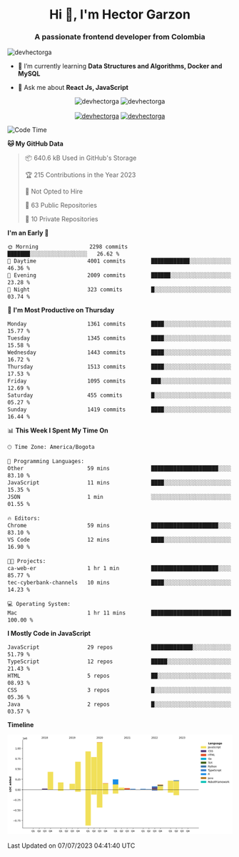 <h1 align="center">Hi 👋, I'm Hector Garzon</h1>
<h3 align="center">A passionate frontend developer from Colombia</h3>

<p align="left"> <img src="https://komarev.com/ghpvc/?username=devhectorga" alt="devhectorga" /> </p>

- 🌱 I’m currently learning **Data Structures and Algorithms, Docker and MySQL**

- 💬 Ask me about **React Js, JavaScript**

<p align="center"> <img src="https://github-readme-stats.vercel.app/api?username=devhectorga&count_private=true&show_icons=true" alt="devhectorga" /> <img src="https://github-readme-stats.vercel.app/api/top-langs/?username=devhectorga&layout=compact" alt="devhectorga" /></p>

<p align="center">
<a href="https://twitter.com/devhectorga" target="blank"><img align="center" src="https://cdn.jsdelivr.net/npm/simple-icons@3.0.1/icons/twitter.svg" alt="devhectorga" height="20" width="20" /></a>
<a href="https://linkedin.com/in/devhectorga" target="blank"><img align="center" src="https://cdn.jsdelivr.net/npm/simple-icons@3.0.1/icons/linkedin.svg" alt="devhectorga" height="20" width="20" /></a>
</p>
<!--START_SECTION:waka-->

![Code Time](http://img.shields.io/badge/Code%20Time-1%2C816%20hrs%2049%20mins-blue)

**🐱 My GitHub Data** 

> 📦 640.6 kB Used in GitHub's Storage 
 > 
> 🏆 215 Contributions in the Year 2023
 > 
> 🚫 Not Opted to Hire
 > 
> 📜 63 Public Repositories 
 > 
> 🔑 10 Private Repositories 
 > 
**I'm an Early 🐤** 

```text
🌞 Morning                2298 commits        ███████░░░░░░░░░░░░░░░░░░   26.62 % 
🌆 Daytime                4001 commits        ████████████░░░░░░░░░░░░░   46.36 % 
🌃 Evening                2009 commits        ██████░░░░░░░░░░░░░░░░░░░   23.28 % 
🌙 Night                  323 commits         █░░░░░░░░░░░░░░░░░░░░░░░░   03.74 % 
```
📅 **I'm Most Productive on Thursday** 

```text
Monday                   1361 commits        ████░░░░░░░░░░░░░░░░░░░░░   15.77 % 
Tuesday                  1345 commits        ████░░░░░░░░░░░░░░░░░░░░░   15.58 % 
Wednesday                1443 commits        ████░░░░░░░░░░░░░░░░░░░░░   16.72 % 
Thursday                 1513 commits        ████░░░░░░░░░░░░░░░░░░░░░   17.53 % 
Friday                   1095 commits        ███░░░░░░░░░░░░░░░░░░░░░░   12.69 % 
Saturday                 455 commits         █░░░░░░░░░░░░░░░░░░░░░░░░   05.27 % 
Sunday                   1419 commits        ████░░░░░░░░░░░░░░░░░░░░░   16.44 % 
```


📊 **This Week I Spent My Time On** 

```text
🕑︎ Time Zone: America/Bogota

💬 Programming Languages: 
Other                    59 mins             █████████████████████░░░░   83.10 % 
JavaScript               11 mins             ████░░░░░░░░░░░░░░░░░░░░░   15.35 % 
JSON                     1 min               ░░░░░░░░░░░░░░░░░░░░░░░░░   01.55 % 

🔥 Editors: 
Chrome                   59 mins             █████████████████████░░░░   83.10 % 
VS Code                  12 mins             ████░░░░░░░░░░░░░░░░░░░░░   16.90 % 

🐱‍💻 Projects: 
ca-web-er                1 hr 1 min          █████████████████████░░░░   85.77 % 
tec-cyberbank-channels   10 mins             ████░░░░░░░░░░░░░░░░░░░░░   14.23 % 

💻 Operating System: 
Mac                      1 hr 11 mins        █████████████████████████   100.00 % 
```

**I Mostly Code in JavaScript** 

```text
JavaScript               29 repos            █████████████░░░░░░░░░░░░   51.79 % 
TypeScript               12 repos            █████░░░░░░░░░░░░░░░░░░░░   21.43 % 
HTML                     5 repos             ██░░░░░░░░░░░░░░░░░░░░░░░   08.93 % 
CSS                      3 repos             █░░░░░░░░░░░░░░░░░░░░░░░░   05.36 % 
Java                     2 repos             █░░░░░░░░░░░░░░░░░░░░░░░░   03.57 % 
```



**Timeline**

![Lines of Code chart](https://raw.githubusercontent.com/devHectorGa/devHectorGa/master/assets/bar_graph.png)


 Last Updated on 07/07/2023 04:41:40 UTC
<!--END_SECTION:waka-->

